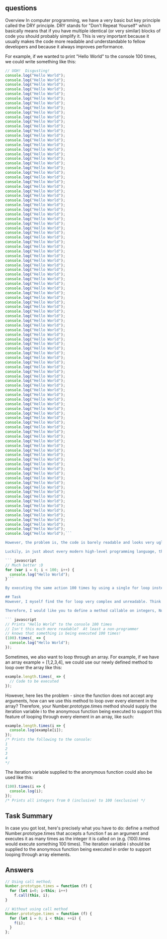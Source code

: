 ## questions
Overview
In computer programming, we have a very basic but key principle called the DRY principle. DRY stands for "Don't Repeat Yourself" which basically means that if you have multiple identical (or very similar) blocks of code you should probably simplify it. This is very important because it usually makes the code more readable and understandable to fellow developers and because it always improves performance.

For example, if we wanted to print "Hello World" to the console 100 times, we could write something like this:

``` javascript 
// UGH!  Disgusting!
console.log("Hello World");
console.log("Hello World");
console.log("Hello World");
console.log("Hello World");
console.log("Hello World");
console.log("Hello World");
console.log("Hello World");
console.log("Hello World");
console.log("Hello World");
console.log("Hello World");
console.log("Hello World");
console.log("Hello World");
console.log("Hello World");
console.log("Hello World");
console.log("Hello World");
console.log("Hello World");
console.log("Hello World");
console.log("Hello World");
console.log("Hello World");
console.log("Hello World");
console.log("Hello World");
console.log("Hello World");
console.log("Hello World");
console.log("Hello World");
console.log("Hello World");
console.log("Hello World");
console.log("Hello World");
console.log("Hello World");
console.log("Hello World");
console.log("Hello World");
console.log("Hello World");
console.log("Hello World");
console.log("Hello World");
console.log("Hello World");
console.log("Hello World");
console.log("Hello World");
console.log("Hello World");
console.log("Hello World");
console.log("Hello World");
console.log("Hello World");
console.log("Hello World");
console.log("Hello World");
console.log("Hello World");
console.log("Hello World");
console.log("Hello World");
console.log("Hello World");
console.log("Hello World");
console.log("Hello World");
console.log("Hello World");
console.log("Hello World");
console.log("Hello World");
console.log("Hello World");
console.log("Hello World");
console.log("Hello World");
console.log("Hello World");
console.log("Hello World");
console.log("Hello World");
console.log("Hello World");
console.log("Hello World");
console.log("Hello World");
console.log("Hello World");
console.log("Hello World");
console.log("Hello World");
console.log("Hello World");
console.log("Hello World");
console.log("Hello World");
console.log("Hello World");
console.log("Hello World");
console.log("Hello World");
console.log("Hello World");
console.log("Hello World");
console.log("Hello World");
console.log("Hello World");
console.log("Hello World");
console.log("Hello World");
console.log("Hello World");
console.log("Hello World");
console.log("Hello World");
console.log("Hello World");
console.log("Hello World");
console.log("Hello World");
console.log("Hello World");
console.log("Hello World");
console.log("Hello World");
console.log("Hello World");
console.log("Hello World");
console.log("Hello World");
console.log("Hello World");
console.log("Hello World");
console.log("Hello World");
console.log("Hello World");
console.log("Hello World");
console.log("Hello World");
console.log("Hello World");
console.log("Hello World");
console.log("Hello World");
console.log("Hello World");
console.log("Hello World");
console.log("Hello World");
console.log("Hello World");```

However, the problem is, the code is barely readable and looks very ugly. How many times exactly is the string "Hello World" printed to the console? Maybe it is only printed 99 times? Maybe 1000? Also, if there is an error in the statement/code (console.log), the same bug will have to be fixed 100 times and I doubt anyone would enjoy doing that.

Luckily, in just about every modern high-level programming language, there exists a for loop that makes the code much more readable and DRY:

``` javascript 
// Much better :D
for (var i = 0; i < 100; i++) {
  console.log("Hello World");
}```

By executing the same action 100 times by using a single for loop instead of copying and pasting the same code 100 times, the code becomes much more readable and easy to debug. For example, if I misspelt "Hello World" I only need to fix it in one place to eliminate the bug as opposed to fixing it in every console.log statement.

## Task
However, I myself find the for loop very complex and unreadable. Think about it - would you know what the for loop does if you've never learned computer programming? For example, if you've never coded before, would you have any idea what this thing in the for loop: i = 0; i < number; i++ means?

Therefore, I would like you to define a method callable on integers, Number.prototype.times, that effectively replaces the for loop. It should work like this:

``` javascript 
// Prints "Hello World" to the console 100 times
// Isn't this much more readable?  At least a non-programmer
// knows that something is being executed 100 times!
(100).times(_ => {
  console.log("Hello World");
});
```
Sometimes, we also want to loop through an array. For example, if we have an array example = [1,2,3,4], we could use our newly defined method to loop over the array like this:

``` javascript 
example.length.times(_ => {
  // Code to be executed
});
```
However, here lies the problem - since the function does not accept any arguments, how can we use this method to loop over every element in the array? Therefore, your Number.prototype.times method should supply the iteration variable i to the anonymous function being executed to support this feature of looping through every element in an array, like such:

``` javascript 
example.length.times(i => {
  console.log(example[i]);
});
/* Prints the following to the console:
1
2
3
4
*/
```
The iteration variable supplied to the anonymous function could also be used like this:

```javascript 
(100).times(i => {
  console.log(i);
});
/* Prints all integers from 0 (inclusive) to 100 (exclusive) */
```
## Task Summary
In case you got lost, here's precisely what you have to do: define a method Number.prototype.times that accepts a function f as an argument and executes it as many times as the integer it is called on (e.g. (100).times would execute something 100 times). The iteration variable i should be supplied to the anonymous function being executed in order to support looping through array elements.

## Answers
```javascript 
// Using call method;
Number.prototype.times = function (f) {
  for (let i=0; i<this; i++)
    f.call(this, i);
}
```
``` javascript 
// Without using call method
Number.prototype.times = function (f) {
  for (let i = 0; i < this; ++i) {
    f(i);
  }
};
``` 